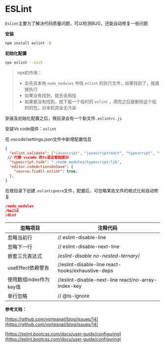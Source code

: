 <!--
 * @Author: 夏朝辉 lesslessmore@163.com
 * @Date: 2023-05-30 15:37:24
 * @LastEditors: 夏朝辉 lesslessmore@163.com
 * @LastEditTime: 2023-05-30 15:41:19
-->
# ESLint

`Eslint`主要为了解决代码质量问题，可以检测BUG，还能自动修复一些问题

**安装**

```bash
npm install eslint -D
```

**初始化配置**

```bash
npx eslint --init
```

> npx的作用：
>
> - 会先去本地 `node_modules` 中找 `eslint` 的执行文件，如果找到了，就直接执行
> - 如果没有找到，就去全局找
> - 如果都没有找到，就下载一个临时的 `eslint` ，用完之后就删除这个临时的包，对本机完全无污染

安装及初始化配置之后，根目录会有一个新文件`.eslintrc.js`

安装Vs code插件：`eslint`

在.vscode/settings.json文件中新增配置信息

```json
{
  "eslint.validate": ["javascript", "javascriptreact", "typescript", "typescriptreact"],
 // 代替 vscode 的ts语法智能提示
  "typescript.tsdk": "./node_modules/typescript/lib",
  "editor.codeActionsOnSave": {
    "source.fixAll.eslint": true,
  },
}
```

在根目录下创建`.eslintignore`文件，配置后，可忽略某些文件的格式化和自动修复

```json
/node_modules
/build
/dist
```

| 忽略项目 | 注释代码 |
| --- | --- |
| 忽略当前行 | // eslint-disable-line |
| 忽略下一行 | // eslint-disable-next-line |
| 嵌套三元表达式 | /*eslint-disable no-nested-ternary*/ |
| useEffect依赖警告 | //eslint-disable-line react-hooks/exhaustive-deps |
| 使用数组index作为key值 | //eslint-disable-next-line react/no-array-index-key |
| 单行忽略 | // @ts-ignore |

**参考文档：**

[https://github.com/vortesnail/blog/issues/14](https://github.com/vortesnail/blog/issues/14)

[https://eslint.bootcss.com/docs/user-guide/configuring](https://eslint.bootcss.com/docs/user-guide/configuring)
